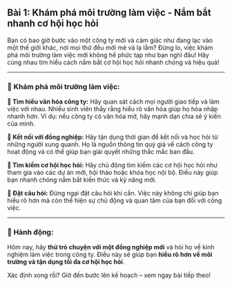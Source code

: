 ## Bài 1: Khám phá môi trường làm việc - Nắm bắt nhanh cơ hội học hỏi

Bạn có bao giờ bước vào một công ty mới và cảm giác như đang lạc vào một thế giới khác, nơi mọi thứ đều mới mẻ và lạ lẫm? Đừng lo, việc khám phá môi trường làm việc mới không hề phức tạp như bạn nghĩ đâu! Hãy cùng nhau tìm hiểu cách nắm bắt cơ hội học hỏi nhanh chóng và hiệu quả!

---

### 📌 Khám phá môi trường làm việc:

**🔹 Tìm hiểu văn hóa công ty:**
Hãy quan sát cách mọi người giao tiếp và làm việc với nhau. Nhiều sinh viên thấy rằng hiểu rõ văn hóa giúp họ hòa nhập nhanh hơn. Ví dụ: nếu công ty có văn hóa mở, hãy mạnh dạn chia sẻ ý kiến của mình.

**🔹 Kết nối với đồng nghiệp:**
Hãy tận dụng thời gian để kết nối và học hỏi từ những người xung quanh. Họ là nguồn thông tin quý giá về cách công ty hoạt động và có thể giúp bạn giải quyết những thắc mắc ban đầu.

**🔹 Tìm kiếm cơ hội học hỏi:**
Hãy chủ động tìm kiếm các cơ hội học hỏi như tham gia vào các dự án mới, hội thảo hoặc khóa học nội bộ. Điều này giúp bạn nhanh chóng nắm bắt kiến thức và kỹ năng mới.

**🔹 Đặt câu hỏi:**
Đừng ngại đặt câu hỏi khi cần. Việc này không chỉ giúp bạn hiểu rõ hơn mà còn thể hiện sự chủ động và quan tâm của bạn đối với công việc.

---

### 🚀 Hành động:

Hôm nay, hãy **thử trò chuyện với một đồng nghiệp mới** và hỏi họ về kinh nghiệm làm việc trong công ty. Điều này sẽ giúp bạn **hiểu rõ hơn về môi trường và tận dụng tối đa cơ hội học hỏi**.

Xác định xong rồi? Giờ đến bước lên kế hoạch – xem ngay bài tiếp theo!